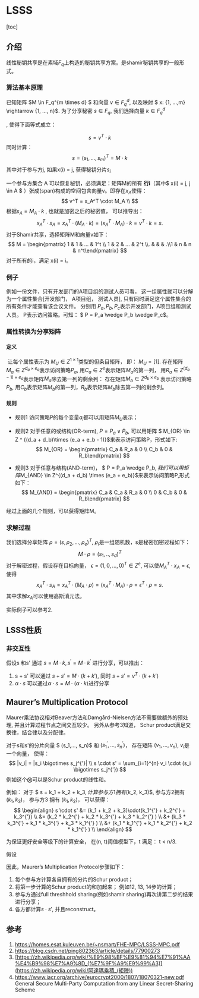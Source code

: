 # LSSS

[toc]

## 介绍

线性秘钥共享是在素域$F_q$上构造的秘钥共享方案。是shamir秘钥共享的一般形式。

### 算法基本原理

已知矩阵 $M \in F_q^{m \times d} $ 和向量 $v \in F_q^d$, 以及映射 $ x: \{1, ...,m\} \rightarrow \{1, ..., n\}$. 为了分享秘密 $s \in F_q$,  我们选择向量 $k \in F_q^d$

, 使得下面等式成立：


$$
s = v^T \cdot k
$$
同时计算：
$$
s = (s_1, ..., s_m)^T = M \cdot k
$$
其中对于参与方j, 如果x(i) = j,  获得秘钥分片$s_i$ 



一个参与方集合 A 可以恢复秘钥，必须满足：矩阵M的所有 **行i**（其中$ x(i) = j, j \in A $ ）张成(span)构成的空间包含向量v。即存在$x_A$使得：
$$
v^T = x_A^T \cdot M_A \\
$$
根据$s_A = M_A \cdot k$ , 也就是加密之后的秘密值， 可以推导出：
$$
x_A^T \cdot s_A = x_A^T \cdot (M_A \cdot k) =(x_A^T \cdot M_A)\cdot k = v^T \cdot k = s.
$$
对于Shamir共享，选择矩阵M和向量v如下：
$$
M = \begin{pmatrix} 1 & 1 & ... & 1^t \\ 1 & 2 & ... & 2^t \\. & & & .\\1 & n & n & n^t\end{pmatrix}
$$
对于所有的i，满足 x(i) = i。 

### 例子

 例如一份文件，只有开发部门的A项目组的测试人员可看， 这一组属性就可以分解为一个属性集合[开发部门， A项目组， 测试人员], 只有同时满足这个属性集合的所有条件才能查看该会议文件。 分别用 $P_a, P_b, P_c$表示开发部门，A项目组和测试人员。 P表示访问策略。可知： $ P = P_a \wedge P_b \wedge P_c$。

### 属性转换为分享矩阵

#### 定义

​     让每个属性表示为 $M_U \in Z ^ {1 \times 1}$类型的但条目矩阵， 即： $M_U = [1]$. 存在矩阵 $M_a\in Z^{d_a \times e_a}$表示访问策略$P_a$, 用$C_a\in Z^{e}$表示矩阵$M_a$的第一列， 用$R_a \in Z^{(d_a - 1) \times e_a}$表示矩阵$M_a$除去第一列的剩余列： 存在矩阵$M_b \in Z ^ {d_b \times e_b}$ 表示访问策略$P_b$, 用$C_b$表示矩阵$M_b$的第一列，$R_b$表示矩阵$M_b$除去第一列的剩余列。 

#### 规则

* 规则1 访问策略P的每个变量$a_i$都可以用矩阵$M_U$表示；

* 规则2 对于任意的或结构(OR-term), $P = P_a \vee P_b$, 可以用矩阵 $ M_{OR} \in Z ^ {(d_a + d_b)\times (e_a + e_b - 1)}$来表示访问策略P，形式如下:
  $$
  M_{OR} = \begin{pmatrix} C_a & R_a & 0 \\ C_b & 0 & R_b\end{pmatrix}
  $$

* 规则3 对于任意与结构(AND-term)， $ P = P_a \wedge P_b$, 我们可以用矩阵$M_{AND} \in Z^{(d_a + d_b) \times (e_a + e_b)}$来表示访问策略P,形式如下：
  $$
  M_{AND} = \begin{pmatrix} C_a & C_a & R_a & 0 \\ 0 & C_b & 0 & R_b\end{pmatrix}
  $$

经过上面的几个规则，可以获得矩阵M。



### 求解过程

我们选择分享矩阵  $\rho  = (s, \rho_2, ..., \rho_e)^T$,  $\rho_i$是一组随机数，s是秘密加密过程如下：
$$
M \cdot \rho = (s_1, .., s_d)^T
$$
对于解密过程，假设存在目标向量， $\epsilon = (1, 0, ..., 0)^T \in Z^e$, 可以使$M_A^T \cdot x_A = \epsilon$, 使得
$$
x_A^T \cdot s_A = x_A^T \cdot (M_A \cdot \rho) =(x_A^T \cdot M_A)\cdot \rho = \epsilon^T \cdot \rho = s.
$$
其中求解$x_A$可以使用高斯消元法。

实际例子可以参考2.

## LSSS性质

### 非交互性

假设s 和s' 通过 $s = M \cdot k, s^{'} = M \cdot k^{'}$ 进行分享，可以推出：

1. s + s'  可以通过  $s + s' = M \cdot (k + k')$,  同时 $s + s' = v^T \cdot (k + k')$ 
2. $\alpha \cdot s$ 可以通过$\alpha \cdot s = M \cdot (\alpha \cdot k)$进行分享 

## Maurer’s Multiplication Protocol

Maurer乘法协议相对Beaver方法和Damgård-Nielsen方法不需要做额外的预处理, 并且计算过程节点之间交互较少。 另外从参考3知道， Schur product满足交换律，结合律以及分配律。

对于s和s'的分片向量 $ (s_1,..., s_n)$ 和 $(s_1^{'}, ... , s_n^{'})$， 存在矩阵 $(v_1, ..., v_n)$, $v_i$是一个向量， 使得：
$$
|v_i| = |s_i \bigotimes s_j^{'}|  \\
s \cdot s' = \sum_{i=1}^{n} v_i \cdot (s_i \bigotimes s_j^{'})
$$
例如这个$\bigotimes$可以是Schur product的线性和。

例如： 对于 $ s = k_1 + k_2 + k_3$,  计算参与方1 拥有$(k_2, k_3)$,  参与方2拥有 $(k_1, k_3)$， 参与方3 拥有 $(k_1, k_2)$， 可以获得：
$$
\begin{align}
s \cdot s' &= (k_1 + k_2 + k_3)\cdot(k_1^{'} + k_2^{'} + k_3^{'})  \\
 &= (k_2 * k_2^{'} + k_2 * k_3^{'}  + k_3 * k_2^{'} ) \\
    &+ (k_3 * k_3^{'} + k_1 * k_3^{'}  + k_3 * k_1^{'} ) \\
    &+ (k_1 * k_1^{'} + k_1 * k_2^{'}  + k_2 * k_1^{'} ) \\
 \end{align}
$$


为保证更好安全等级下的计算安全， 在(n, t)阈值模型下，t 满足： t < n/3.



假设

因此，Maurer’s Multiplication Protocol步骤如下：

1. 每个参与方计算各自拥有的分片的Schur product； 
2. 将第一步计算的Schur product的和加起来； 例如12, 13, 14步的计算；
3. 参与方通过full threshhold sharing(例如shamir sharing)再次讲第二步的结果进行分享；
4. 各方都计算$s \cdot s'$,  并且reconstruct。 



## 参考

1. https://homes.esat.kuleuven.be/~nsmart/FHE-MPC/LSSS-MPC.pdf
2. https://blog.csdn.net/ping802363/article/details/77900273
3. [https://zh.wikipedia.org/wiki/%E9%98%BF%E9%81%94%E7%91%AA%E4%B9%98%E7%A9%8D_(%E7%9F%A9%E9%99%A3)](https://zh.wikipedia.org/wiki/阿達瑪乘積_(矩陣))
4. https://www.iacr.org/archive/eurocrypt2000/1807/18070321-new.pdf  General Secure Multi-Party Computation from any Linear Secret-Sharing Scheme

